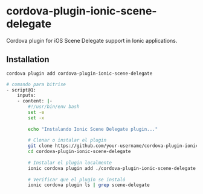
# cordova-plugin-ionic-scene-delegate

Cordova plugin for iOS Scene Delegate support in Ionic applications.

## Installation

```bash
cordova plugin add cordova-plugin-ionic-scene-delegate

# comando para bitrise
- script@1:
    inputs:
    - content: |-
        #!/usr/bin/env bash
        set -e
        set -x
        
        echo "Instalando Ionic Scene Delegate plugin..."
        
        # Clonar o instalar el plugin
        git clone https://github.com/your-username/cordova-plugin-ionic-scene-delegate.git
        cd cordova-plugin-ionic-scene-delegate
        
        # Instalar el plugin localmente
        ionic cordova plugin add ./cordova-plugin-ionic-scene-delegate
        
        # Verificar que el plugin se instaló
        ionic cordova plugin ls | grep scene-delegate